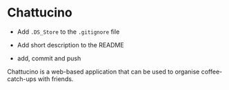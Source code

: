 # Chattucino

- Add `.DS_Store` to the `.gitignore` file

- Add short description to the README

- add, commit and push

Chattucino is a web-based application that can be used to organise coffee-catch-ups with friends.
